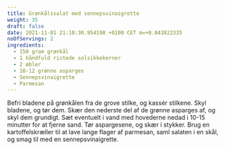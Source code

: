 ```yaml
---
title: Grønkålssalat med sennepsvinaigrette
weight: 35
draft: false
date: 2021-11-01 21:10:30.954198 +0100 CET m=+0.043822335
noOfServings: 2
ingredients:
  - 150 gram grønkål
  - 1 håndfuld ristede solsikkekerner
  - 2 æbler
  - 10-12 grønne asparges
  - Sennepsvinaigrette
  - Parmesan
---
```




Befri bladene på grønkålen fra de grove stilke, og kassér stilkene. Skyl
bladene, og tør dem. Skær den nederste del af de grønne asparges af, og
skyl dem grundigt. Sæt eventuelt i vand med hovederne nedad i 10-15
minutter for at fjerne sand. Tør aspargesene, og skær i stykker. Brug en
kartoffelskræller til at lave lange flager af parmesan, saml salaten i
en skål, og smag til med en sennepsvinaigrette.

